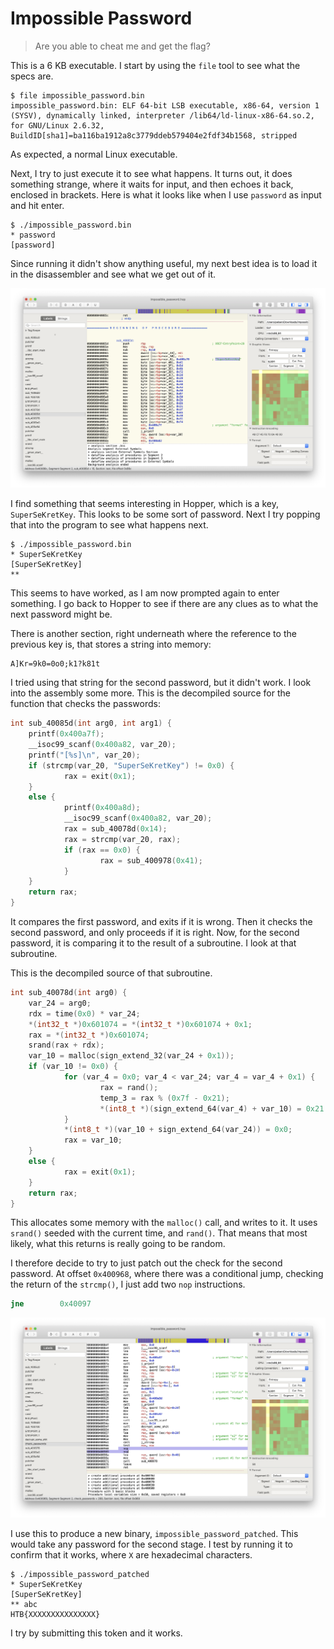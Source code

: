 # Impossible Password

> Are you able to cheat me and get the flag? 

This is a 6 KB executable. I start by using the `file` tool to see what
the specs are.

    $ file impossible_password.bin
    impossible_password.bin: ELF 64-bit LSB executable, x86-64, version 1 (SYSV), dynamically linked, interpreter /lib64/ld-linux-x86-64.so.2, for GNU/Linux 2.6.32, BuildID[sha1]=ba116ba1912a8c3779ddeb579404e2fdf34b1568, stripped

As expected, a normal Linux executable. 

Next, I try to just execute it to see what happens. It turns out, it does
something strange, where it waits for input, and then echoes it back, enclosed
in brackets. Here is what it looks like when I use `password` as input and
hit enter.

    $ ./impossible_password.bin
    * password
    [password]

Since running it didn't show anything useful, my next best idea is to load it
in the disassembler and see what we get out of it.

![Impossible password in Hopper](impossible_password/impossible-password-key.png)

I find something that seems interesting in Hopper, which is a key, `SuperSeKretKey`.
This looks to be some sort of password. Next I try popping that into the program
to see what happens next.

    $ ./impossible_password.bin
    * SuperSeKretKey
    [SuperSeKretKey]
    **

This seems to have worked, as I am now prompted again to enter something.
I go back to Hopper to see if there are any clues as to what the next password
might be.

There is another section, right underneath where the reference to the previous
key is, that stores a string into memory:

    A]Kr=9k0=0o0;k1?k81t

I tried using that string for the second password, but it didn't work. I look
into the assembly some more. This is the decompiled source for the function
that checks the passwords:

```c
int sub_40085d(int arg0, int arg1) {
    printf(0x400a7f);
    __isoc99_scanf(0x400a82, var_20);
    printf("[%s]\n", var_20);
    if (strcmp(var_20, "SuperSeKretKey") != 0x0) {
            rax = exit(0x1);
    }
    else {
            printf(0x400a8d);
            __isoc99_scanf(0x400a82, var_20);
            rax = sub_40078d(0x14);
            rax = strcmp(var_20, rax);
            if (rax == 0x0) {
                    rax = sub_400978(0x41);
            }
    }
    return rax;
}
```

It compares the first password, and exits if it is wrong. Then it checks the
second password, and only proceeds if it is right. Now, for the second password,
it is comparing it to the result of a subroutine. I look at that subroutine.

This is the decompiled source of that subroutine.

```c
int sub_40078d(int arg0) {
    var_24 = arg0;
    rdx = time(0x0) * var_24;
    *(int32_t *)0x601074 = *(int32_t *)0x601074 + 0x1;
    rax = *(int32_t *)0x601074;
    srand(rax + rdx);
    var_10 = malloc(sign_extend_32(var_24 + 0x1));
    if (var_10 != 0x0) {
            for (var_4 = 0x0; var_4 < var_24; var_4 = var_4 + 0x1) {
                    rax = rand();
                    temp_3 = rax % (0x7f - 0x21);
                    *(int8_t *)(sign_extend_64(var_4) + var_10) = 0x21 + temp_3;
            }
            *(int8_t *)(var_10 + sign_extend_64(var_24)) = 0x0;
            rax = var_10;
    }
    else {
            rax = exit(0x1);
    }
    return rax;
}
```

This allocates some memory with the `malloc()` call, and writes to it. It uses
`srand()` seeded with the current time, and `rand()`. That means that most likely,
what this returns is really going to be random. 

I therefore decide to try to just patch out the check for the second password.
At offset `0x400968`, where there was a conditional jump, checking the return
of the `strcmp()`, I just add two `nop` instructions.

```asm
jne        0x40097
```

![Impossible password nop](impossible_password/impossible-password-nop.png)

I use this to produce a new binary, `impossible_password_patched`. This would
take any password for the second stage. I test by running it to confirm that
it works, where `X` are hexadecimal characters.

    $ ./impossible_password_patched
    * SuperSeKretKey
    [SuperSeKretKey]
    ** abc
    HTB{XXXXXXXXXXXXXXX}

I try by submitting this token and it works.
